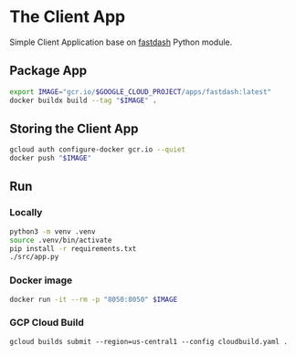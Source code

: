 # The Client App

Simple Client Application base on [fastdash](https://fastdash.app/) Python module.

## Package App

```bash
export IMAGE="gcr.io/$GOOGLE_CLOUD_PROJECT/apps/fastdash:latest"
docker buildx build --tag "$IMAGE" .
```

## Storing the Client App

```bash
gcloud auth configure-docker gcr.io --quiet
docker push "$IMAGE"
```

## Run

### Locally

```bash
python3 -m venv .venv
source .venv/bin/activate
pip install -r requirements.txt
./src/app.py
```

### Docker image

```bash
docker run -it --rm -p "8050:8050" $IMAGE
```

### GCP Cloud Build

```shell
gcloud builds submit --region=us-central1 --config cloudbuild.yaml .
```
